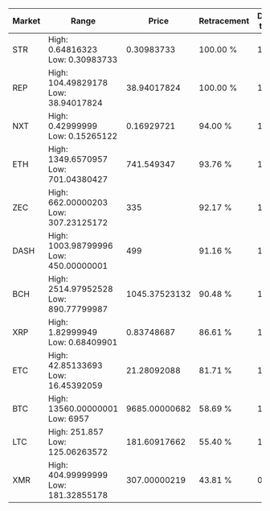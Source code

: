 | Market | Range | Price| Retracement | Doubles to 50% |
| --- | --- | --- | --- | --- |
| STR | High: 0.64816323<br />Low: 0.30983733 | 0.30983733 | 100.00 % | 1.55 |
| REP | High: 104.49829178<br />Low: 38.94017824 | 38.94017824 | 100.00 % | 1.84 |
| NXT | High: 0.42999999<br />Low: 0.15265122 | 0.16929721 | 94.00 % | 1.72 |
| ETH | High: 1349.6570957<br />Low: 701.04380427 | 741.549347 | 93.76 % | 1.38 |
| ZEC | High: 662.00000203<br />Low: 307.23125172 | 335 | 92.17 % | 1.45 |
| DASH | High: 1003.98799996<br />Low: 450.00000001 | 499 | 91.16 % | 1.46 |
| BCH | High: 2514.97952528<br />Low: 890.77799987 | 1045.37523132 | 90.48 % | 1.63 |
| XRP | High: 1.82999949<br />Low: 0.68409901 | 0.83748687 | 86.61 % | 1.50 |
| ETC | High: 42.85133693<br />Low: 16.45392059 | 21.28092088 | 81.71 % | 1.39 |
| BTC | High: 13560.00000001<br />Low: 6957 | 9685.00000682 | 58.69 % | 1.06 |
| LTC | High: 251.857<br />Low: 125.06263572 | 181.60917662 | 55.40 % | 1.04 |
| XMR | High: 404.99999999<br />Low: 181.32855178 | 307.00000219 | 43.81 % | 0.00 |
